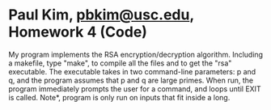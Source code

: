 # Paul Kim, pbkim@usc.edu, Homework 4 (Code)

My program implements the RSA encryption/decryption algorithm. Including a makefile, type "make", to compile all the files and to get the "rsa" executable. The executable takes in two command-line parameters: p and q, and the program assumes that p and q are large primes. When run, the program immediately prompts the user for a command, and loops until EXIT is called. Note*, program is only run on inputs that fit inside a long.